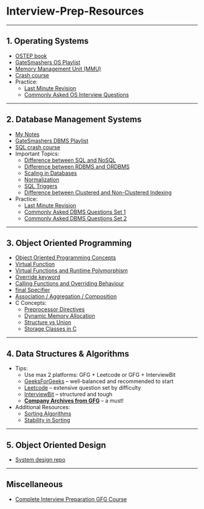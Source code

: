 # Interview-Prep-Resources
---

## **1. Operating Systems**
- [OSTEP book](https://pages.cs.wisc.edu/~remzi/OSTEP/)
- [GateSmashers OS Playlist](https://www.youtube.com/playlist?list=PLxCzCOWd7aiGz9donHRrE9I3Mwn6XdP8p)
- [Memory Management Unit (MMU)](https://www.youtube.com/playlist?list=PL8tc66sMn9Kjt2Wf5H9O-TMqZFQukoCQ1)
- [Crash course](https://youtu.be/8XBtAjKwCm4?si=0KBDh8KPMRFoARl3)
- Practice:
  - [Last Minute Revision](https://www.geeksforgeeks.org/last-minute-notes-operating-systems/)
  - [Commonly Asked OS Interview Questions](https://www.geeksforgeeks.org/commonly-asked-operating-systems-interview-questions/)

---

## **2. Database Management Systems**
- [My Notes]()
- [GateSmashers DBMS Playlist](https://www.youtube.com/playlist?list=PLxCzCOWd7aiFAN6I8CuViBuCdJgiOkT2Y)
- [SQL crash course](https://www.youtube.com/watch?v=5OdVJbNCSso)
- Important Topics:
  - [Difference between SQL and NoSQL](https://www.geeksforgeeks.org/difference-between-sql-and-nosql/)
  - [Difference between RDBMS and ORDBMS](https://www.geeksforgeeks.org/difference-between-rdbms-and-ordbms/?ref=rp)
  - [Scaling in Databases](https://www.geeksforgeeks.org/horizontal-and-vertical-scaling-in-databases/)
  - [Normalization](https://www.geeksforgeeks.org/normal-forms-in-dbms/)
  - [SQL Triggers](https://www.geeksforgeeks.org/sql-trigger-student-database/)
  - [Difference between Clustered and Non-Clustered Indexing](https://www.geeksforgeeks.org/difference-between-clustered-and-non-clustered-index/)
- Practice:
  - [Last Minute Revision](https://www.geeksforgeeks.org/last-minute-notes-dbms/)
  - [Commonly Asked DBMS Questions Set 1](https://www.geeksforgeeks.org/commonly-asked-dbms-interview-questions/)
  - [Commonly Asked DBMS Questions Set 2](https://www.geeksforgeeks.org/commonly-asked-dbms-interview-questions-set-2/)

---

## **3. Object Oriented Programming**
- [Object Oriented Programming Concepts](https://www.geeksforgeeks.org/object-oriented-programming-in-cpp/#intro)
- [Virtual Function](https://www.geeksforgeeks.org/virtual-function-cpp/)
- [Virtual Functions and Runtime Polymorphism](https://www.geeksforgeeks.org/virtual-functions-and-runtime-polymorphism-in-c-set-1-introduction/)
- [Override keyword](https://www.geeksforgeeks.org/override-keyword-c/)
- [Calling Functions and Overriding Behaviour](https://www.learncpp.com/cpp-tutorial/calling-inherited-functions-and-overriding-behavior/)
- [final Specifier](https://www.geeksforgeeks.org/c-final-specifier/)
- [Association / Aggregation / Composition](https://www.geeksforgeeks.org/association-composition-aggregation-java/)
- C Concepts:
  - [Preprocessor Directives](https://www.geeksforgeeks.org/cc-preprocessors/)
  - [Dynamic Memory Allocation](https://www.geeksforgeeks.org/dynamic-memory-allocation-in-c-using-malloc-calloc-free-and-realloc/)
  - [Structure vs Union](https://www.geeksforgeeks.org/difference-structure-union-c/)
  - [Storage Classes in C](https://www.geeksforgeeks.org/storage-classes-in-c/)

---

## **4. Data Structures & Algorithms**
- Tips:
  - Use max 2 platforms: GFG + Leetcode or GFG + InterviewBit
  - [GeeksForGeeks](https://www.geeksforgeeks.org/) – well-balanced and recommended to start
  - [Leetcode](https://leetcode.com/) – extensive question set by difficulty
  - [InterviewBit](https://www.interviewbit.com/) – structured and tough
  - **[Company Archives from GFG](https://practice.geeksforgeeks.org/company-tags)** – a must!
- Additional Resources:
  - [Sorting Algorithms](https://www.geeksforgeeks.org/sorting-algorithms/)
  - [Stability in Sorting](https://www.geeksforgeeks.org/stability-in-sorting-algorithms/)

---

## **5. Object Oriented Design**
- [System design repo](https://github.com/ashishps1/awesome-system-design-resources)

---

## **Miscellaneous**
- [Complete Interview Preparation GFG Course](https://practice.geeksforgeeks.org/courses/complete-interview-preparation)
